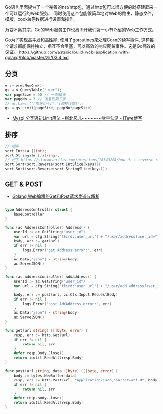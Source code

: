 Go语言里面提供了一个完善的net/http包，通过http包可以很方便的就搭建起来一个可以运行的Web服务。
同时使用这个包能很简单地对Web的路由，静态文件，模版，cookie等数据进行设置和操作。

万变不离其宗，Go的Web服务工作也离不开我们第一小节介绍的Web工作方式。

Go为了实现高并发和高性能, 使用了goroutines来处理Conn的读写事件, 这样每个请求都能保持独立，相互不会阻塞，可以高效的响应网络事件。这是Go高效的保证。
https://github.com/astaxie/build-web-application-with-golang/blob/master/zh/03.4.md


## 分页
```go
o := orm.NewOrm()
qs = o.QueryTable("user");
var pageSize = 50 // 一页50条
var pageNo = 3 // 准备取第三页
// qs.Limit("[取多少个]","[偏移行数]");
qs = qs.Limit(pageSize, pageNo*pageSize)
```
- [Mysql 分页语句Limit用法 - 柳北风儿~~~~~~~欲宇仙炅 - ITeye博客](http://qimo601.iteye.com/blog/1634748)

## 排序
```go
// 顺序
sort.Ints(a []int);
sort.Strings(a []string);
// 逆序 https://stackoverflow.com/questions/18343208/how-do-i-reverse-sort-a-slice-of-integer-go
sort.Sort(sort.Reverse(sort.IntSlice(keys)))
sort.Sort(sort.Reverse(sort.StringSlice(keys)))
```

## GET & POST
- [Golang Web编程的Get和Post请求发送与解析](http://blog.csdn.net/typ2004/article/details/38669949)
```go

type AddressController struct {
	baseController
}

func (ac AddressController) Address() {
	userId := ac.GetString("user_id")
	var url = cfg.String("third::user_url") + "/user/address?user_id=" + userId
	body, err := get(url)
	if err != nil {
		logs.Error("get Address error:", err)
	}
	ac.Data["json"] = string(body)
	ac.ServeJSON()
}

func (ac AddressController) AddAddress() {
	userId := ac.GetString("user_id")
	var url = cfg.String("third::user_url") + "/user/add_address?user_id=" + userId

	body, err := post(url, ac.Ctx.Input.RequestBody)
	if err != nil {
		logs.Error("post AddAddress error:", err)
	}
	ac.Data["json"] = string(body)
	ac.ServeJSON()
}

func get(url string) ([]byte, error) {
	resp, err := http.Get(url)
	if err != nil {
		return nil, err
	}
	defer resp.Body.Close()
	return ioutil.ReadAll(resp.Body)
}

func post(url string, data []byte) ([]byte, error) {
	body := bytes.NewBuffer(data)
	resp, err := http.Post(url, "application/json;charset=utf-8", body)
	if err != nil {
		return nil, err
	}
	defer resp.Body.Close()
	return ioutil.ReadAll(resp.Body)
}

```